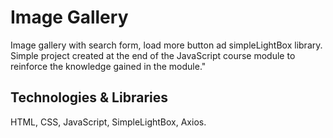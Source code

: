# Image Gallery

Image gallery with search form, load more button ad simpleLightBox library.
Simple project created at the end of the JavaScript course module to reinforce
the knowledge gained in the module."

## Technologies & Libraries

HTML, CSS, JavaScript, SimpleLightBox, Axios.

